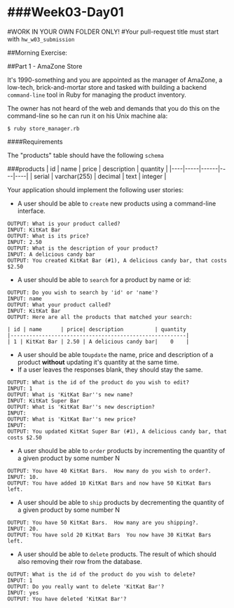 ###Week03-Day01
=======

#WORK IN YOUR OWN FOLDER ONLY!
#Your pull-request title must start with `hw_w03_submission`

##Morning Exercise:

##Part 1 - AmaZone Store

It's 1990-something and you are appointed as the manager of AmaZone, a low-tech, brick-and-mortar store and tasked with building a backend ``command-line`` tool in Ruby for managing the product inventory.

The owner has not heard of the web and demands that you do this on the command-line so he can run it on his Unix machine ala:

```
$ ruby store_manager.rb
```

####Requirements

The "products" table should have the following ``schema``

###products
| id | name | price | description | quantity |
|----|-----|------|----|----|
| serial | varchar(255) | decimal | text | integer |

Your application should implement the following user stories:

- A user should be able to ``create`` new products using a command-line interface.

```
OUTPUT: What is your product called?
INPUT: KitKat Bar
OUTPUT: What is its price?
INPUT: 2.50
OUTPUT: What is the description of your product?
INPUT: A delicious candy bar
OUTPUT: You created KitKat Bar (#1), A delicious candy bar, that costs $2.50
```

- A user should be able to ``search`` for a product by name or id:

```
OUTPUT: Do you wish to search by 'id' or 'name'?
INPUT: name
OUTPUT: What your product called?
INPUT: KitKat Bar
OUTPUT: Here are all the products that matched your search:

| id | name      | price| description          | quantity
|--------------------------------------------------------|
| 1 | KitKat Bar | 2.50 | A delicious candy bar|    0    |

```


- A user should be able to``update`` the name, price and description of a product **without** updating it's quantity at the same time.
- If a user leaves the responses blank, they should stay the same.

```
OUTPUT: What is the id of the product do you wish to edit?
INPUT: 1
OUTPUT: What is 'KitKat Bar''s new name?
INPUT: KitKat Super Bar
OUTPUT: What is 'KitKat Bar''s new description?
INPUT:
OUTPUT: What is 'KitKat Bar''s new price?
INPUT:
OUTPUT: You updated KitKat Super Bar (#1), A delicious candy bar, that costs $2.50
```

- A user should be able to ``order`` products by incrementing the quantity of a given product by some number N

```
OUTPUT: You have 40 KitKat Bars.  How many do you wish to order?.
INPUT: 10.
OUTPUT: You have added 10 KitKat Bars and now have 50 KitKat Bars left.
```

- A user should be able to ``ship`` products by decrementing the quantity of a given product by some number N

```
OUTPUT: You have 50 KitKat Bars.  How many are you shipping?.
INPUT: 20.
OUTPUT: You have sold 20 KitKat Bars  You now have 30 KitKat Bars left.
```
- A user should be able to ``delete`` products.  The result of which should also removing their row from the database.

```
OUTPUT: What is the id of the product do you wish to delete?
INPUT: 1
OUTPUT: Do you really want to delete 'KitKat Bar'?
INPUT: yes
OUTPUT: You have deleted 'KitKat Bar'?
```
